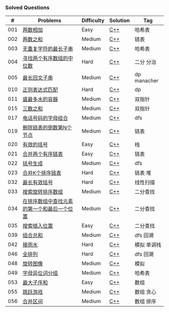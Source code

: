 ### Solved Questions

| \# | Problems | Difficulty | Solution | Tag | 
|----|----------|-----------|------|------|
| 001  | [两数相加](https://leetcode-cn.com/problems/two-sum/)  | Easy | [C++](./code/001.cpp) | 哈希表 |
| 002  | [两数之和](https://leetcode-cn.com/problems/add-two-numbers/)  | Medium | [C++](./code/002.cpp) | 链表 |
| 003  | [无重复字符的最长子串](https://leetcode-cn.com/problems/longest-substring-without-repeating-characters/)  | Medium | [C++](./code/003.cpp)| 哈希表 |
| 004  | [寻找两个有序数组的中位数](https://leetcode-cn.com/problems/median-of-two-sorted-arrays/)  | Hard | [C++](./code/004.cpp) |二分 分治|
| 005  | [最长回文子串](https://leetcode-cn.com/problems/longest-palindromic-substring/)  | Medium | [C++](./code/005.cpp) |dp manacher |
| 010  | [正则表达式匹配](https://leetcode-cn.com/problems/regular-expression-matching/)  | Hard | [C++](./code/010.cpp) |dp|
| 011  | [盛最多水的容器](https://leetcode-cn.com/problems/container-with-most-water/)  | Medium | [C++](./code/011.cpp) |双指针|
| 015  | [三数之和](https://leetcode-cn.com/problems/3sum/)  | Medium | [C++](./code/015.cpp) |双指针|
| 017  | [电话号码的字母组合](https://leetcode-cn.com/problems/letter-combinations-of-a-phone-number/)  | Medium | [C++](./code/017.cpp) |dfs|
| 019  | [删除链表的倒数第N个节点](https://leetcode-cn.com/problems/remove-nth-node-from-end-of-list/)  | Medium | [C++](./code/019.cpp) |链表|
| 020  | [有效的括号](https://leetcode-cn.com/problems/valid-parentheses/)  | Easy | [C++](./code/020.cpp) |栈|
| 021  | [合并两个有序链表](https://leetcode-cn.com/problems/merge-two-sorted-lists/)  | Easy | [C++](./code/021.cpp) |链表|
| 022  | [括号生成](https://leetcode-cn.com/problems/generate-parentheses/)  | Medium | [C++](./code/022.cpp) |dfs|
| 023  | [合并K个排序链表](https://leetcode-cn.com/problems/merge-k-sorted-lists/)  | Hard | [C++](./code/023.cpp) |链表 堆|
| 032  | [最长有效括号](https://leetcode-cn.com/problems/longest-valid-parentheses/)  | Hard | [C++](./code/032.cpp) |线性扫描|
| 033  | [搜索旋转排序数组](https://leetcode-cn.com/problems/search-in-rotated-sorted-array/)  | Medium | [C++](./code/032.cpp) |二分查找|
| 034  | [在排序数组中查找元素的第一个和最后一个位置](https://leetcode-cn.com/problems/find-first-and-last-position-of-element-in-sorted-array/)  | Medium | [C++](./code/034.cpp) |二分查找|
| 035  | [搜索插入位置](https://leetcode-cn.com/problems/search-insert-position/)  | Easy | [C++](./code/035.cpp) |二分查找|
| 039  | [组合总和](https://leetcode-cn.com/problems/combination-sum/)  | Medium | [C++](./code/039.cpp) |dfs 回溯|
| 042  | [接雨水](https://leetcode-cn.com/problems/trapping-rain-water/)  | Hard | [C++](./code/042.cpp) |模拟 单调栈|
| 046  | [全排列](https://leetcode-cn.com/problems/permutations/)  | Hard | [C++](./code/046.cpp) |dfs 回溯|
| 048  | [旋转图像](https://leetcode-cn.com/problems/rotate-image/)  | Medium | [C++](./code/048.cpp) |模拟|
| 049  | [字母异位词分组](https://leetcode-cn.com/problems/group-anagrams/)  | Medium | [C++](./code/049.cpp) |哈希表|
| 053  | [最大子序和](https://leetcode-cn.com/problems/maximum-subarray/)  | Easy | [C++](./code/053.cpp) |数组|
| 055  | [跳跃游戏](https://leetcode-cn.com/problems/jump-game/)  | Medium | [C++](./code/055.cpp) |数组 贪心|
| 056  | [合并区间](https://leetcode-cn.com/problems/merge-intervals/)  | Medium | [C++](./code/056.cpp) |数组 排序|

